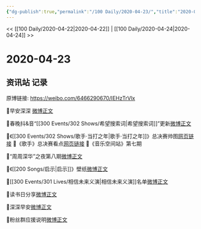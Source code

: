 ```yaml
---
{"dg-publish":true,"permalink":"/100 Daily/2020-04-23/","title":"2020-04-23","created":"2023-04-03T18:29:05.881+08:00","updated":"2023-04-03T18:29:57.213+08:00"}
---
```



<< [[100 Daily/2020-04-22\|2020-04-22]] | [[100 Daily/2020-04-24\|2020-04-24]] >>

# 2020-04-23

## 资讯站 记录

原博链接: https://weibo.com/6466290670/IEHzTrVlx

🌿早安深深 [微博正文](https://m.weibo.cn/6466290670/4496790742717057)

🌿春晚抖&音“[[300 Events/302 Shows/希望搜索词\|希望搜索词]]”更新[微博正文](https://m.weibo.cn/6466290670/4496967851936624)

🌿《[[300 Events/302 Shows/歌手·当打之年\|歌手·当打之年]]》总决赛帅图[网页链接](https://weibo.cn/sinaurl?u=http%3A%2F%2Ft.cn%2FA6wBJqTFhttps%3A%2F%2Fm.weibo.cn%2F6466290670%2F4496916941705901)
🌿《歌手》总决赛看点[网页链接](https://weibo.cn/sinaurl?u=http%3A%2F%2Ft.cn%2FA6w1i5dnhttps%3A%2F%2Fm.weibo.cn%2F6466290670%2F4496869332283106)
🌿《音乐空间站》第七期[](https://m.weibo.cn/6466290670/4496847525683610)

🌿“周周深华”之夜第八期[微博正文](https://m.weibo.cn/6466290670/4496961653080143)

🌿《[[200 Songs/启示\|启示]]》壁纸[微博正文](https://m.weibo.cn/6466290670/4496946888749871)

🌿[[300 Events/301 Lives/相信未来义演\|相信未来义演]]名单[微博正文](https://m.weibo.cn/6466290670/4496931827216632)

🌿读书日分享[微博正文](https://m.weibo.cn/6466290670/4496845646812751)

🌿深深早安[微博正文](https://m.weibo.cn/6466290670/4496790742717057)

🌿粉丝群应援说明[微博正文](https://m.weibo.cn/6466290670/4496837975110631)
